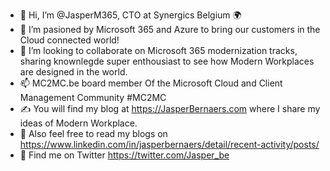 - 👋 Hi, I’m @JasperM365, CTO at Synergics Belgium 🌍
- 👀 I’m pasioned by Microsoft 365 and Azure to bring our customers in the Cloud connected world! 
- 💞️ I’m looking to collaborate on Microsoft 365 modernization tracks, sharing knownlegde super enthousiast to see how Modern Workplaces are designed in the world.
- 📫 MC2MC.be board member Of the Microsoft Cloud and Client Management Community #MC2MC
- ✍ You will find my blog at https://JasperBernaers.com where I share my ideas of Modern Workplace.
- 💯 Also feel free to read my blogs on https://www.linkedin.com/in/jasperbernaers/detail/recent-activity/posts/
- 🤖 Find me on Twitter https://twitter.com/Jasper_be

<!---
JasperM365/JasperM365 is a ✨ special ✨ repository because its `README.md` (this file) appears on your GitHub profile.
You can click the Preview link to take a look at your changes.
--->
